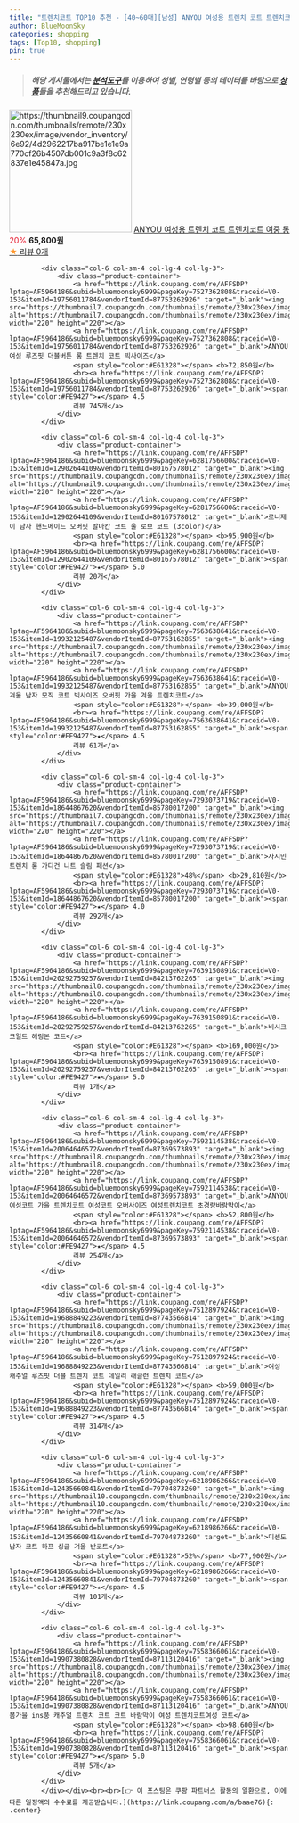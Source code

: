 ```yaml
---
title: "트렌치코트 TOP10 추천 - [40~60대][남성] ANYOU 여성용 트렌치 코트 트렌치코트 여중 롱"
author: BlueMoonSky
categories: shopping
tags: [Top10, shopping]
pin: true
---
```


> ##### 해당 게시물에서는 [**분석도구**](https://itemscout.io/)를 이용하여 **성별**, **연령별** 등의 데이터를 바탕으로 [**상품**](https://link.coupang.com/a/baae76)들을 추천해드리고 있습니다.
<div class="container"><div class="row">
            <div class="col-6 col-sm-4 col-lg-4 col-lg-3">
                <div class="product-container">
                    <a href="https://link.coupang.com/re/AFFSDP?lptag=AF5964186&subid=bluemoonsky6999&pageKey=7576654847&traceid=V0-153&itemId=19992162262&vendorItemId=87694696972" target="_blank"><img src="https://thumbnail9.coupangcdn.com/thumbnails/remote/230x230ex/image/vendor_inventory/6e92/4d2962217ba917be1e1e9a770cf26b4507db001c9a3f8c62837e1e45847a.jpg" alt="https://thumbnail9.coupangcdn.com/thumbnails/remote/230x230ex/image/vendor_inventory/6e92/4d2962217ba917be1e1e9a770cf26b4507db001c9a3f8c62837e1e45847a.jpg" width="220" height="220"></a>
                    <a href="https://link.coupang.com/re/AFFSDP?lptag=AF5964186&subid=bluemoonsky6999&pageKey=7576654847&traceid=V0-153&itemId=19992162262&vendorItemId=87694696972" target="_blank">ANYOU 여성용 트렌치 코트 트렌치코트 여중 롱</a>
                    <span style="color:#E61328">20%</span> <b>65,800원</b>
                    <br><a href="https://link.coupang.com/re/AFFSDP?lptag=AF5964186&subid=bluemoonsky6999&pageKey=7576654847&traceid=V0-153&itemId=19992162262&vendorItemId=87694696972" target="_blank"><span style="color:#FE9427">★</span> 
                    리뷰 0개</a>
                </div>
            </div>
            
            <div class="col-6 col-sm-4 col-lg-4 col-lg-3">
                <div class="product-container">
                    <a href="https://link.coupang.com/re/AFFSDP?lptag=AF5964186&subid=bluemoonsky6999&pageKey=7527362808&traceid=V0-153&itemId=19756011784&vendorItemId=87753262926" target="_blank"><img src="https://thumbnail7.coupangcdn.com/thumbnails/remote/230x230ex/image/vendor_inventory/b83c/3d077d57420a19338bc2da21118abb6eee4315b19f23a6e816901459a7e8.jpg" alt="https://thumbnail7.coupangcdn.com/thumbnails/remote/230x230ex/image/vendor_inventory/b83c/3d077d57420a19338bc2da21118abb6eee4315b19f23a6e816901459a7e8.jpg" width="220" height="220"></a>
                    <a href="https://link.coupang.com/re/AFFSDP?lptag=AF5964186&subid=bluemoonsky6999&pageKey=7527362808&traceid=V0-153&itemId=19756011784&vendorItemId=87753262926" target="_blank">ANYOU 여성 루즈핏 더블버튼 롱 트렌치 코트 빅사이즈</a>
                    <span style="color:#E61328"></span> <b>72,850원</b>
                    <br><a href="https://link.coupang.com/re/AFFSDP?lptag=AF5964186&subid=bluemoonsky6999&pageKey=7527362808&traceid=V0-153&itemId=19756011784&vendorItemId=87753262926" target="_blank"><span style="color:#FE9427">★</span> 4.5
                    리뷰 745개</a>
                </div>
            </div>
            
            <div class="col-6 col-sm-4 col-lg-4 col-lg-3">
                <div class="product-container">
                    <a href="https://link.coupang.com/re/AFFSDP?lptag=AF5964186&subid=bluemoonsky6999&pageKey=6281756600&traceid=V0-153&itemId=12902644109&vendorItemId=80167578012" target="_blank"><img src="https://thumbnail9.coupangcdn.com/thumbnails/remote/230x230ex/image/vendor_inventory/3497/1d78e0bb43a9c0e67bd16af2b2014e1ca9f093218ba60c7dbf55c9d123ff.jpg" alt="https://thumbnail9.coupangcdn.com/thumbnails/remote/230x230ex/image/vendor_inventory/3497/1d78e0bb43a9c0e67bd16af2b2014e1ca9f093218ba60c7dbf55c9d123ff.jpg" width="220" height="220"></a>
                    <a href="https://link.coupang.com/re/AFFSDP?lptag=AF5964186&subid=bluemoonsky6999&pageKey=6281756600&traceid=V0-153&itemId=12902644109&vendorItemId=80167578012" target="_blank">로니제이 남자 핸드메이드 오버핏 발마칸 코트 울 로브 코트 (3color)</a>
                    <span style="color:#E61328"></span> <b>95,900원</b>
                    <br><a href="https://link.coupang.com/re/AFFSDP?lptag=AF5964186&subid=bluemoonsky6999&pageKey=6281756600&traceid=V0-153&itemId=12902644109&vendorItemId=80167578012" target="_blank"><span style="color:#FE9427">★</span> 5.0
                    리뷰 20개</a>
                </div>
            </div>
            
            <div class="col-6 col-sm-4 col-lg-4 col-lg-3">
                <div class="product-container">
                    <a href="https://link.coupang.com/re/AFFSDP?lptag=AF5964186&subid=bluemoonsky6999&pageKey=7563638641&traceid=V0-153&itemId=19932125487&vendorItemId=87753162855" target="_blank"><img src="https://thumbnail7.coupangcdn.com/thumbnails/remote/230x230ex/image/vendor_inventory/b17d/2f27590f02d35753e61ce456e9ab2dd19f73eab5ccfe7f3c16d42e59b402.jpg" alt="https://thumbnail7.coupangcdn.com/thumbnails/remote/230x230ex/image/vendor_inventory/b17d/2f27590f02d35753e61ce456e9ab2dd19f73eab5ccfe7f3c16d42e59b402.jpg" width="220" height="220"></a>
                    <a href="https://link.coupang.com/re/AFFSDP?lptag=AF5964186&subid=bluemoonsky6999&pageKey=7563638641&traceid=V0-153&itemId=19932125487&vendorItemId=87753162855" target="_blank">ANYOU 겨울 남자 모직 코트 빅사이즈 오버핏 가을 겨울 트렌치코트</a>
                    <span style="color:#E61328"></span> <b>39,000원</b>
                    <br><a href="https://link.coupang.com/re/AFFSDP?lptag=AF5964186&subid=bluemoonsky6999&pageKey=7563638641&traceid=V0-153&itemId=19932125487&vendorItemId=87753162855" target="_blank"><span style="color:#FE9427">★</span> 4.5
                    리뷰 61개</a>
                </div>
            </div>
            
            <div class="col-6 col-sm-4 col-lg-4 col-lg-3">
                <div class="product-container">
                    <a href="https://link.coupang.com/re/AFFSDP?lptag=AF5964186&subid=bluemoonsky6999&pageKey=7293073719&traceid=V0-153&itemId=18644867620&vendorItemId=85780017200" target="_blank"><img src="https://thumbnail7.coupangcdn.com/thumbnails/remote/230x230ex/image/vendor_inventory/9190/62755efac87cfbe2c95ad2597ca3c92426a9427422cebb1efef761c6bc18.jpg" alt="https://thumbnail7.coupangcdn.com/thumbnails/remote/230x230ex/image/vendor_inventory/9190/62755efac87cfbe2c95ad2597ca3c92426a9427422cebb1efef761c6bc18.jpg" width="220" height="220"></a>
                    <a href="https://link.coupang.com/re/AFFSDP?lptag=AF5964186&subid=bluemoonsky6999&pageKey=7293073719&traceid=V0-153&itemId=18644867620&vendorItemId=85780017200" target="_blank">자시민 트렌치 롱 가디건 니트 슬림 패션</a>
                    <span style="color:#E61328">48%</span> <b>29,810원</b>
                    <br><a href="https://link.coupang.com/re/AFFSDP?lptag=AF5964186&subid=bluemoonsky6999&pageKey=7293073719&traceid=V0-153&itemId=18644867620&vendorItemId=85780017200" target="_blank"><span style="color:#FE9427">★</span> 4.0
                    리뷰 292개</a>
                </div>
            </div>
            
            <div class="col-6 col-sm-4 col-lg-4 col-lg-3">
                <div class="product-container">
                    <a href="https://link.coupang.com/re/AFFSDP?lptag=AF5964186&subid=bluemoonsky6999&pageKey=7639150891&traceid=V0-153&itemId=20292759257&vendorItemId=84213762265" target="_blank"><img src="https://thumbnail8.coupangcdn.com/thumbnails/remote/230x230ex/image/vendor_inventory/05b7/352b1babd060ae5c808dc671de0570a8d15daec18c8d51a4ecac2f858e5d.jpg" alt="https://thumbnail8.coupangcdn.com/thumbnails/remote/230x230ex/image/vendor_inventory/05b7/352b1babd060ae5c808dc671de0570a8d15daec18c8d51a4ecac2f858e5d.jpg" width="220" height="220"></a>
                    <a href="https://link.coupang.com/re/AFFSDP?lptag=AF5964186&subid=bluemoonsky6999&pageKey=7639150891&traceid=V0-153&itemId=20292759257&vendorItemId=84213762265" target="_blank">비시크 코일트 헤링본 코트</a>
                    <span style="color:#E61328"></span> <b>169,000원</b>
                    <br><a href="https://link.coupang.com/re/AFFSDP?lptag=AF5964186&subid=bluemoonsky6999&pageKey=7639150891&traceid=V0-153&itemId=20292759257&vendorItemId=84213762265" target="_blank"><span style="color:#FE9427">★</span> 5.0
                    리뷰 1개</a>
                </div>
            </div>
            
            <div class="col-6 col-sm-4 col-lg-4 col-lg-3">
                <div class="product-container">
                    <a href="https://link.coupang.com/re/AFFSDP?lptag=AF5964186&subid=bluemoonsky6999&pageKey=7592114538&traceid=V0-153&itemId=20064646572&vendorItemId=87369573893" target="_blank"><img src="https://thumbnail8.coupangcdn.com/thumbnails/remote/230x230ex/image/vendor_inventory/4fc7/b2bed1fc351cc7bfd015b444ad936a331906b51b0945f8482677265e04a4.jpg" alt="https://thumbnail8.coupangcdn.com/thumbnails/remote/230x230ex/image/vendor_inventory/4fc7/b2bed1fc351cc7bfd015b444ad936a331906b51b0945f8482677265e04a4.jpg" width="220" height="220"></a>
                    <a href="https://link.coupang.com/re/AFFSDP?lptag=AF5964186&subid=bluemoonsky6999&pageKey=7592114538&traceid=V0-153&itemId=20064646572&vendorItemId=87369573893" target="_blank">ANYOU 여성코트 가을 트렌치코트 여성코트 오버사이즈 여성트렌치코트 초경량바람막이</a>
                    <span style="color:#E61328"></span> <b>52,800원</b>
                    <br><a href="https://link.coupang.com/re/AFFSDP?lptag=AF5964186&subid=bluemoonsky6999&pageKey=7592114538&traceid=V0-153&itemId=20064646572&vendorItemId=87369573893" target="_blank"><span style="color:#FE9427">★</span> 4.5
                    리뷰 254개</a>
                </div>
            </div>
            
            <div class="col-6 col-sm-4 col-lg-4 col-lg-3">
                <div class="product-container">
                    <a href="https://link.coupang.com/re/AFFSDP?lptag=AF5964186&subid=bluemoonsky6999&pageKey=7512897924&traceid=V0-153&itemId=19688849223&vendorItemId=87743566814" target="_blank"><img src="https://thumbnail8.coupangcdn.com/thumbnails/remote/230x230ex/image/vendor_inventory/9eeb/9d570c9a08df8c0b27df8265efa554c9f0317b3b2908255d34a8a5e2b7db.jpg" alt="https://thumbnail8.coupangcdn.com/thumbnails/remote/230x230ex/image/vendor_inventory/9eeb/9d570c9a08df8c0b27df8265efa554c9f0317b3b2908255d34a8a5e2b7db.jpg" width="220" height="220"></a>
                    <a href="https://link.coupang.com/re/AFFSDP?lptag=AF5964186&subid=bluemoonsky6999&pageKey=7512897924&traceid=V0-153&itemId=19688849223&vendorItemId=87743566814" target="_blank">여성 캐주얼 루즈핏 더블 트렌치 코트 데일리 래글런 트렌치 코트</a>
                    <span style="color:#E61328"></span> <b>59,000원</b>
                    <br><a href="https://link.coupang.com/re/AFFSDP?lptag=AF5964186&subid=bluemoonsky6999&pageKey=7512897924&traceid=V0-153&itemId=19688849223&vendorItemId=87743566814" target="_blank"><span style="color:#FE9427">★</span> 4.5
                    리뷰 314개</a>
                </div>
            </div>
            
            <div class="col-6 col-sm-4 col-lg-4 col-lg-3">
                <div class="product-container">
                    <a href="https://link.coupang.com/re/AFFSDP?lptag=AF5964186&subid=bluemoonsky6999&pageKey=6218986266&traceid=V0-153&itemId=12435660841&vendorItemId=79704873260" target="_blank"><img src="https://thumbnail10.coupangcdn.com/thumbnails/remote/230x230ex/image/vendor_inventory/b486/d6a1e4aff4db3e3465617d5fbe3ac0f83c0c3b2e6345c65232cfec31e7fb.png" alt="https://thumbnail10.coupangcdn.com/thumbnails/remote/230x230ex/image/vendor_inventory/b486/d6a1e4aff4db3e3465617d5fbe3ac0f83c0c3b2e6345c65232cfec31e7fb.png" width="220" height="220"></a>
                    <a href="https://link.coupang.com/re/AFFSDP?lptag=AF5964186&subid=bluemoonsky6999&pageKey=6218986266&traceid=V0-153&itemId=12435660841&vendorItemId=79704873260" target="_blank">디센도 남자 코트 하프 싱글 겨울 반코트</a>
                    <span style="color:#E61328">52%</span> <b>77,900원</b>
                    <br><a href="https://link.coupang.com/re/AFFSDP?lptag=AF5964186&subid=bluemoonsky6999&pageKey=6218986266&traceid=V0-153&itemId=12435660841&vendorItemId=79704873260" target="_blank"><span style="color:#FE9427">★</span> 4.5
                    리뷰 101개</a>
                </div>
            </div>
            
            <div class="col-6 col-sm-4 col-lg-4 col-lg-3">
                <div class="product-container">
                    <a href="https://link.coupang.com/re/AFFSDP?lptag=AF5964186&subid=bluemoonsky6999&pageKey=7558366061&traceid=V0-153&itemId=19907380828&vendorItemId=87113120416" target="_blank"><img src="https://thumbnail8.coupangcdn.com/thumbnails/remote/230x230ex/image/vendor_inventory/12c0/d8d9224d26074e52ba4bb164e092aac6fbebb401c6780892b8532155f583.jpg" alt="https://thumbnail8.coupangcdn.com/thumbnails/remote/230x230ex/image/vendor_inventory/12c0/d8d9224d26074e52ba4bb164e092aac6fbebb401c6780892b8532155f583.jpg" width="220" height="220"></a>
                    <a href="https://link.coupang.com/re/AFFSDP?lptag=AF5964186&subid=bluemoonsky6999&pageKey=7558366061&traceid=V0-153&itemId=19907380828&vendorItemId=87113120416" target="_blank">ANYOU 봄가을 ins풍 캐주얼 트렌치 코트 코트 바람막이 여성 트렌치코트여성 코트</a>
                    <span style="color:#E61328"></span> <b>98,600원</b>
                    <br><a href="https://link.coupang.com/re/AFFSDP?lptag=AF5964186&subid=bluemoonsky6999&pageKey=7558366061&traceid=V0-153&itemId=19907380828&vendorItemId=87113120416" target="_blank"><span style="color:#FE9427">★</span> 5.0
                    리뷰 5개</a>
                </div>
            </div>
            </div></div><br><br>[👉 이 포스팅은 쿠팡 파트너스 활동의 일환으로, 이에 따른 일정액의 수수료를 제공받습니다.](https://link.coupang.com/a/baae76){: .center}